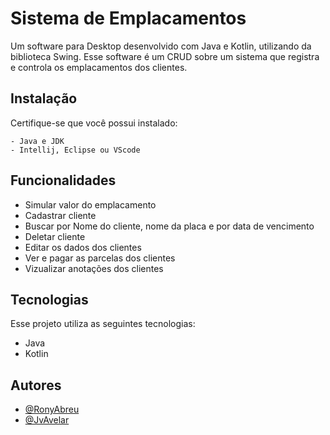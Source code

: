 
# Sistema de Emplacamentos

Um software para Desktop desenvolvido com Java e Kotlin, utilizando da biblioteca Swing. Esse software é um CRUD sobre um sistema que registra e controla os emplacamentos dos clientes.


## Instalação

Certifique-se que você possui instalado:
```
- Java e JDK
- Intellij, Eclipse ou VScode
```
    
## Funcionalidades

- Simular valor do emplacamento
- Cadastrar cliente
- Buscar por Nome do cliente, nome da placa e por data de vencimento
- Deletar cliente
- Editar os dados dos clientes
- Ver e pagar as parcelas dos clientes
- Vizualizar anotações dos clientes


## Tecnologias

Esse projeto utiliza as seguintes tecnologias:

- Java
- Kotlin


## Autores

- [@RonyAbreu](https://github.com/RonyAbreu)
- [@JvAvelar](https://github.com/JvAvelar)


